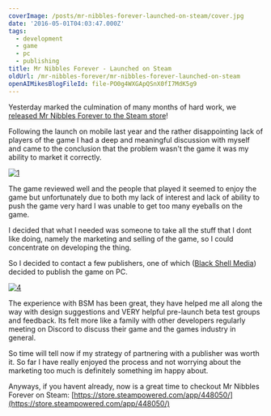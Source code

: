 ```yaml
---
coverImage: /posts/mr-nibbles-forever-launched-on-steam/cover.jpg
date: '2016-05-01T04:03:47.000Z'
tags:
  - development
  - game
  - pc
  - publishing
title: Mr Nibbles Forever - Launched on Steam
oldUrl: /mr-nibbles-forever/mr-nibbles-forever-launched-on-steam
openAIMikesBlogFileId: file-PO0g4WXGApQSnX0fI7MdK5g9
---
```


Yesterday marked the culmination of many months of hard work, we [released Mr Nibbles Forever to the Steam store](https://store.steampowered.com/app/448050/)!

<!-- more -->

Following the launch on mobile last year and the rather disappointing lack of players of the game I had a deep and meaningful discussion with myself and came to the conclusion that the problem wasn't the game it was my ability to market it correctly.

[![1](https://www.mikecann.co.uk/wp-content/uploads/2016/05/1-300x169.png)](https://www.mikecann.co.uk/wp-content/uploads/2016/05/1.png)

The game reviewed well and the people that played it seemed to enjoy the game but unfortunately due to both my lack of interest and lack of ability to push the game very hard I was unable to get too many eyeballs on the game.

I decided that what I needed was someone to take all the stuff that I dont like doing, namely the marketing and selling of the game, so I could concentrate on developing the thing.

So I decided to contact a few publishers, one of which ([Black Shell Media](https://blackshellmedia.com/)) decided to publish the game on PC.

[![4](https://www.mikecann.co.uk/wp-content/uploads/2016/05/4-300x169.png)](https://www.mikecann.co.uk/wp-content/uploads/2016/05/4.png)

The experience with BSM has been great, they have helped me all along the way with design suggestions and VERY helpful pre-launch beta test groups and feedback. Its felt more like a family with other developers regularly meeting on Discord to discuss their game and the games industry in general.

So time will tell now if my strategy of partnering with a publisher was worth it. So far I have really enjoyed the process and not worrying about the marketing too much is definitely something im happy about.

Anyways, if you havent already, now is a great time to checkout Mr Nibbles Forever on Steam: [https://store.steampowered.com/app/448050/](https://store.steampowered.com/app/448050/)
